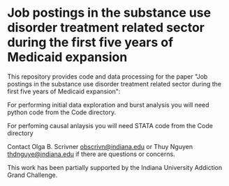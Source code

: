 # Job postings in the substance use disorder treatment related sector during the first five years of Medicaid expansion

This repository provides code and data processing for the paper "Job postings in the substance use disorder treatment related sector during the first five years of Medicaid expansion":

For performing initial data exploration and burst analysis you will need python code from the Code directory.

For perfoming causal anlaysis you will need STATA code from the Code directory

Contact Olga B. Scrivner <obscrivn@indiana.edu> or Thuy Nguyen <thdnguye@indiana.edu> if there are questions or concerns.

This work has been partially supported by the Indiana University Addiction Grand Challenge.
